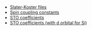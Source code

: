 * [Slater-Koster files](pbc-0-3.tar.xz)
* [Spin coupling constants](pbc-0-3.spinw.txt)
* [STO coefficients](wfc.pbc-0-3.hsd)
* [STO coefficients (with d orbital for Si)](wfc.pbc-0-3.Sid.hsd)
